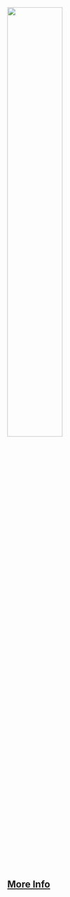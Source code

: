 <img src="https://michaeldonovan.github.io/SynthGuitar/assets/photography/gallery/synthguitar14.jp-664x1000.jpg" width="50%"/>


## [More Info](http://michaeldonovan.github.io/SynthGuitar)
